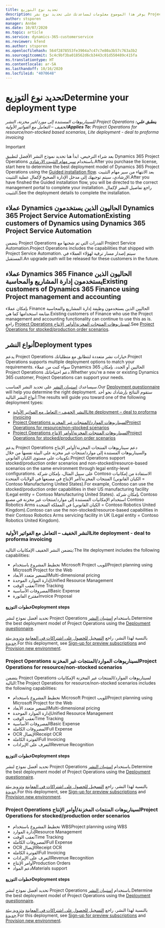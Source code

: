 ```yaml
---
title: تحديد نوع التوزيع
description: يوفر هذا الموضوع معلومات لمساعدتك على تحديد نوع نشر Project Operations الصحيح لشركتك.
author: stsporen
manager: Annbe
ms.date: 10/07/2020
ms.topic: article
ms.service: dynamics-365-customerservice
ms.reviewer: kfend
ms.author: stsporen
ms.openlocfilehash: 564f2878553fe3904a7c47c7e80a3b57c763a3b2
ms.sourcegitcommit: 5c4c9bf3ba018562d6cb3443c01d550489c415fa
ms.translationtype: HT
ms.contentlocale: ar-SA
ms.lasthandoff: 10/16/2020
ms.locfileid: "4070648"
---
```

# <a name="determine-your-deployment-type"></a><span data-ttu-id="4125d-103">تحديد نوع التوزيع</span><span class="sxs-lookup"><span data-stu-id="4125d-103">Determine your deployment type</span></span>

<span data-ttu-id="4125d-104">_**ينطبق علي:** ‏‫Project Operations للسيناريوهات المستندة إلى مورد/غير مخزنة‬، ‏‫النشر الخفيف – التعامل مع الفواتير الأولية‬_</span><span class="sxs-lookup"><span data-stu-id="4125d-104">_**Applies To:** Project Operations for resource/non-stocked based scenarios, Lite deployment - deal to proforma invoicing_</span></span>

> [!IMPORTANT]
> <span data-ttu-id="4125d-105">بعد شراء الترخيص، ابدأ هنا تحديد نموذج النشر الأفضل لتطبيق Dynamics 365 Project Operations باستخدام [سير مهام التثبيت الإرشادي](https://aka.ms/provisionprojectoperations).</span><span class="sxs-lookup"><span data-stu-id="4125d-105">After you purchase the license, start here to determine the best deployment model of Dynamics 365 Project Operations using the [Guided installation flow](https://aka.ms/provisionprojectoperations).</span></span>
> <span data-ttu-id="4125d-106">بعد الانتهاء من سير مهام التثبيت الإرشادي، سيتم توجيهك إلى مدخل الإدارة الصحيح لإكمال عملية التثبيت.</span><span class="sxs-lookup"><span data-stu-id="4125d-106">After you have finshed the Guided installation flow, you will be directed to the correct management portal to complete your installation.</span></span> <span data-ttu-id="4125d-107">راجع تفاصيل النشر لإكمال التثبيت.</span><span class="sxs-lookup"><span data-stu-id="4125d-107">See the deployment details to complete the installation.</span></span>


## <a name="existing-customers-of-dynamics-using-dynamics-365-project-service-automation"></a><span data-ttu-id="4125d-108">عملاء Dynamics الحاليون الذين يستخدمون Dynamics 365 Project Service Automation</span><span class="sxs-lookup"><span data-stu-id="4125d-108">Existing customers of Dynamics using Dynamics 365 Project Service Automation</span></span>
<span data-ttu-id="4125d-109">يتضمن Project Operations القدرات التي تم شحنها مع Project Service Automation.</span><span class="sxs-lookup"><span data-stu-id="4125d-109">Project Operations includes the capabilities that shipped with Project Service Automation.</span></span> <span data-ttu-id="4125d-110">سيتم إصدار مسار ترقية لهؤلاء العملاء في المستقبل.</span><span class="sxs-lookup"><span data-stu-id="4125d-110">An upgrade path will be released for these customers in the future.</span></span>

## <a name="existing-customers-of-dynamics-365-finance-using-project-management-and-accounting"></a><span data-ttu-id="4125d-111">عملاء Dynamics 365 Finance الحاليون الذين يستخدمون إدارة المشاريع والمحاسبة</span><span class="sxs-lookup"><span data-stu-id="4125d-111">Existing customers of Dynamics 365 Finance using Project management and accounting</span></span> 

<span data-ttu-id="4125d-112">بإمكان عملاء Finance الحاليين الذين يستخدمون وظيفة إدارة المشاريع والمحاسبة متابعة استخدامها كما هي.</span><span class="sxs-lookup"><span data-stu-id="4125d-112">Existing customers of Finance who use the Project management and accounting functionality can continue to use this as is.</span></span> <span data-ttu-id="4125d-113">راجع [Project Operations لسيناريوهات المنتجات المخزنة/أوامر الإنتاج](#pma).</span><span class="sxs-lookup"><span data-stu-id="4125d-113">See [Project Operations for stocked/production order scenarios](#pma).</span></span>


## <a name="deployment-types"></a><span data-ttu-id="4125d-114">أنواع النشر</span><span class="sxs-lookup"><span data-stu-id="4125d-114">Deployment types</span></span>
<span data-ttu-id="4125d-115">يدعم Project Operations خيارات نشر متعددة لتتطابق مع متطلباتك.</span><span class="sxs-lookup"><span data-stu-id="4125d-115">Project Operations supports multiple deployment options to match your requirements.</span></span> <span data-ttu-id="4125d-116">سواء كنت من عملاء Dynamics 365 الحاليين أو الجدد، بإمكان Project Operations دعم احتياجاتك.</span><span class="sxs-lookup"><span data-stu-id="4125d-116">Whether you're a new or existing Dynamics 365 customer, Project Operations can support your needs.</span></span>

<span data-ttu-id="4125d-117">سيساعدك [استبيان النشر](https://aka.ms/provisionprojectoperations) على تحديد النشر المناسب.</span><span class="sxs-lookup"><span data-stu-id="4125d-117">Our [Deployment questionnaire](https://aka.ms/provisionprojectoperations) will help you determine the right deployment.</span></span> <span data-ttu-id="4125d-118">ستقوم النتائج بإرشادك نحو أحد أنواع النشر التالية:</span><span class="sxs-lookup"><span data-stu-id="4125d-118">The results will guide you toward one of the following deployment types:</span></span>

- [<span data-ttu-id="4125d-119">النشر الخفيف – التعامل مع الفواتير الأولية</span><span class="sxs-lookup"><span data-stu-id="4125d-119">Lite deployment – deal to proforma invoicing</span></span>](#lite)
- [<span data-ttu-id="4125d-120">Project Operations لسيناريوهات الموارد/المنتجات غير المخزنة</span><span class="sxs-lookup"><span data-stu-id="4125d-120">Project Operations for resource/non-stocked scenarios</span></span>](#integrated)
- [<span data-ttu-id="4125d-121">Project Operations لسيناريوهات المنتجات المخزنة/أوامر الإنتاج</span><span class="sxs-lookup"><span data-stu-id="4125d-121">Project Operations for stocked/production order scenarios</span></span>](#pma)

<span data-ttu-id="4125d-122">يدعم Project Operations دعم سيناريوهات المنتجات المخزنة/أوامر الإنتاج‬ والسيناريوهات المستندة إلى موارد/منتجات غير مخزنة‬ على البيئة نفسها من خلال تكوينات على مستوى الكيان القانوني.</span><span class="sxs-lookup"><span data-stu-id="4125d-122">Project Operations support stocked/production order scenarios and non-stocked/resource-based scenarios on the same environment through legal entity-level configurations.</span></span> <span data-ttu-id="4125d-123">على سبيل المثال، بإمكان شركة Contoso الاستفادة من إمكانيات المنتجات المخزنة/أمر الإنتاج في مصنعها في الولايات المتحدة (الكيان القانوني = Contoso Manufacturing United States).</span><span class="sxs-lookup"><span data-stu-id="4125d-123">For example, Contoso can use the stocked/production order capabilities in their US manufacturing facility (Legal entity = Contoso Manufacturing United States).</span></span> <span data-ttu-id="4125d-124">بإمكان شركة Contoso استخدام الإمكانيات المستندة إلى موارد/منتجات غير مخزنة‬ في مصنع Contoso Robotics Arms في المملكة المتحدة (الكيان القانوني = Contoso Robotics United Kingdom).‬</span><span class="sxs-lookup"><span data-stu-id="4125d-124">Contoso can use the non-stocked/resource-based capabilities in their Contoso Robotics Arms servicing facility in UK (Legal entity = Contoso Robotics United Kingdom).</span></span>

### <a name="lite-deployment---deal-to-proforma-invoicing"></a><a  name="lite"></a><span data-ttu-id="4125d-125">النشر الخفيف – التعامل مع الفواتير الأولية</span><span class="sxs-lookup"><span data-stu-id="4125d-125">Lite deployment - deal to proforma invoicing</span></span>

<span data-ttu-id="4125d-126">يتضمن النشر الخفيف الإمكانيات التالية:</span><span class="sxs-lookup"><span data-stu-id="4125d-126">The lite deployment includes the following capabilities:</span></span>

- <span data-ttu-id="4125d-127">تخطيط المشروع باستخدام Microsoft Project للويب</span><span class="sxs-lookup"><span data-stu-id="4125d-127">Project planning using Microsoft Project for the Web</span></span>
- <span data-ttu-id="4125d-128">التسعير متعدد الأبعاد</span><span class="sxs-lookup"><span data-stu-id="4125d-128">Multi-dimensional pricing</span></span>
- <span data-ttu-id="4125d-129">إدارة الموارد الموحدة</span><span class="sxs-lookup"><span data-stu-id="4125d-129">Unified Resource Management</span></span>
- <span data-ttu-id="4125d-130">تعقب الوقت</span><span class="sxs-lookup"><span data-stu-id="4125d-130">Time Tracking</span></span>
- <span data-ttu-id="4125d-131">المصروفات الأساسية</span><span class="sxs-lookup"><span data-stu-id="4125d-131">Basic Expense</span></span>
- <span data-ttu-id="4125d-132">مقترح الفاتورة</span><span class="sxs-lookup"><span data-stu-id="4125d-132">Invoice Proposal</span></span>

#### <a name="deployment-steps"></a><span data-ttu-id="4125d-133">خطوات التوزيع</span><span class="sxs-lookup"><span data-stu-id="4125d-133">Deployment steps</span></span>
<span data-ttu-id="4125d-134">تحديد أفضل نموذج لنشر Project Operations باستخدام [استبيان النشر](https://aka.ms/provisionprojectoperations).</span><span class="sxs-lookup"><span data-stu-id="4125d-134">Determine the best deployment model of Project Operations using the [Deployment questionnaire](https://aka.ms/provisionprojectoperations).</span></span>

<span data-ttu-id="4125d-135">بالنسبة لهذا النشر، راجع [التسجيل للحصول على اشتراكات في المعاينة](lite-preview-subscription-sign-up.md) و[تزويد بيئة جديدة](lite-deployment.md).</span><span class="sxs-lookup"><span data-stu-id="4125d-135">For this deployment, see [Sign-up for preview subscriptions](lite-preview-subscription-sign-up.md) and [Provision new environment](lite-deployment.md).</span></span> 


### <a name="project-operations-for-resourcenon-stocked-scenarios"></a><a name="integrated"></a><span data-ttu-id="4125d-136">Project Operations لسيناريوهات الموارد/المنتجات غير المخزنة</span><span class="sxs-lookup"><span data-stu-id="4125d-136">Project Operations for resource/non-stocked scenarios</span></span>
<span data-ttu-id="4125d-137">يتضمن Project Operations لسيناريوهات الموارد/المنتجات غير المخزنة‬ الإمكانيات التالية:</span><span class="sxs-lookup"><span data-stu-id="4125d-137">The Project Operations for resource/non-stocked scenarios includes the following capabilities:</span></span>
  
- <span data-ttu-id="4125d-138">تخطيط المشروع باستخدام Microsoft Project للويب</span><span class="sxs-lookup"><span data-stu-id="4125d-138">Project planning using Microsoft Project for the Web</span></span>
- <span data-ttu-id="4125d-139">التسعير متعدد الأبعاد</span><span class="sxs-lookup"><span data-stu-id="4125d-139">Multi-dimensional pricing</span></span>
- <span data-ttu-id="4125d-140">إدارة الموارد الموحدة</span><span class="sxs-lookup"><span data-stu-id="4125d-140">Unified Resource Management</span></span>
- <span data-ttu-id="4125d-141">تعقب الوقت</span><span class="sxs-lookup"><span data-stu-id="4125d-141">Time Tracking</span></span>
- <span data-ttu-id="4125d-142">المصروفات الأساسية</span><span class="sxs-lookup"><span data-stu-id="4125d-142">Basic Expense</span></span>
- <span data-ttu-id="4125d-143">المصروفات الكاملة</span><span class="sxs-lookup"><span data-stu-id="4125d-143">Full Expense</span></span>
- <span data-ttu-id="4125d-144">OCR الإيصال</span><span class="sxs-lookup"><span data-stu-id="4125d-144">Receipt OCR</span></span>
- <span data-ttu-id="4125d-145">الفوترة الكاملة</span><span class="sxs-lookup"><span data-stu-id="4125d-145">Full Invoicing</span></span>
- <span data-ttu-id="4125d-146">التعرف على الإيرادات</span><span class="sxs-lookup"><span data-stu-id="4125d-146">Revenue Recognition</span></span>

#### <a name="deployment-steps"></a><span data-ttu-id="4125d-147">خطوات التوزيع</span><span class="sxs-lookup"><span data-stu-id="4125d-147">Deployment steps</span></span>
<span data-ttu-id="4125d-148">تحديد أفضل نموذج لنشر Project Operations باستخدام [استبيان النشر](https://aka.ms/provisionprojectoperations).</span><span class="sxs-lookup"><span data-stu-id="4125d-148">Determine the best deployment model of Project Operations using the [Deployment questionnaire](https://aka.ms/provisionprojectoperations).</span></span>

<span data-ttu-id="4125d-149">بالنسبة لهذا النشر، راجع [التسجيل للحصول على اشتراكات في المعاينة](resource-sign-up-preview-subscription.md) و[تزويد بيئة جديدة](resource-provision-new-environment.md).</span><span class="sxs-lookup"><span data-stu-id="4125d-149">For this deployment, see [Sign-up for preview subscriptions](resource-sign-up-preview-subscription.md) and [Provision new environment](resource-provision-new-environment.md).</span></span> 


### <a name="project-operations-for-stockedproduction-order-scenarios"></a><a name="pma"></a><span data-ttu-id="4125d-150">Project Operations لسيناريوهات المنتجات المخزنة/أوامر الإنتاج</span><span class="sxs-lookup"><span data-stu-id="4125d-150">Project Operations for stocked/production order scenarios</span></span>

- <span data-ttu-id="4125d-151">تخطيط المشروع باستخدام WBS</span><span class="sxs-lookup"><span data-stu-id="4125d-151">Project planning using WBS</span></span>
- <span data-ttu-id="4125d-152">إدارة الموارد</span><span class="sxs-lookup"><span data-stu-id="4125d-152">Resource Management</span></span>
- <span data-ttu-id="4125d-153">تعقب الوقت</span><span class="sxs-lookup"><span data-stu-id="4125d-153">Time Tracking</span></span>
- <span data-ttu-id="4125d-154">المصروفات الكاملة</span><span class="sxs-lookup"><span data-stu-id="4125d-154">Full Expense</span></span>
- <span data-ttu-id="4125d-155">OCR الإيصال</span><span class="sxs-lookup"><span data-stu-id="4125d-155">Receipt OCR</span></span>
- <span data-ttu-id="4125d-156">الفوترة الكاملة</span><span class="sxs-lookup"><span data-stu-id="4125d-156">Full Invoicing</span></span>
- <span data-ttu-id="4125d-157">التعرف على الإيرادات</span><span class="sxs-lookup"><span data-stu-id="4125d-157">Revenue Recognition</span></span>
- <span data-ttu-id="4125d-158">أوامر الإنتاج</span><span class="sxs-lookup"><span data-stu-id="4125d-158">Production Orders</span></span>
- <span data-ttu-id="4125d-159">دعم المواد</span><span class="sxs-lookup"><span data-stu-id="4125d-159">Materials support</span></span>

#### <a name="deployment-steps"></a><span data-ttu-id="4125d-160">خطوات التوزيع</span><span class="sxs-lookup"><span data-stu-id="4125d-160">Deployment steps</span></span>
<span data-ttu-id="4125d-161">تحديد أفضل نموذج لنشر Project Operations باستخدام [استبيان النشر](https://aka.ms/provisionprojectoperations).</span><span class="sxs-lookup"><span data-stu-id="4125d-161">Determine the best deployment model of Project Operations using the [Deployment questionnaire](https://aka.ms/provisionprojectoperations).</span></span>

<span data-ttu-id="4125d-162">بالنسبة لهذا النشر، راجع [التسجيل للحصول على اشتراكات في المعاينة](https://docs.microsoft.com/dynamics365/fin-ops-core/dev-itpro/dev-tools/sign-up-preview-subscription?toc=/dynamics365/finance/toc.json) و[تزويد بيئة جديدة](https://docs.microsoft.com/dynamics365/fin-ops-core/dev-itpro/deployment/deploy-demo-environment?toc=/dynamics365/finance/toc.json).</span><span class="sxs-lookup"><span data-stu-id="4125d-162">For this deployment, see [Sign-up for preview subscriptions](https://docs.microsoft.com/dynamics365/fin-ops-core/dev-itpro/dev-tools/sign-up-preview-subscription?toc=/dynamics365/finance/toc.json) and [Provision new environment](https://docs.microsoft.com/dynamics365/fin-ops-core/dev-itpro/deployment/deploy-demo-environment?toc=/dynamics365/finance/toc.json).</span></span> 

